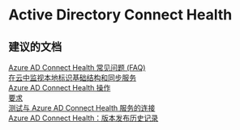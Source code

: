 <properties
    pageTitle="active directory connect health"
    description="Active Directory Connect Health"
    service="microsoft.activedirectory"
    resource="activedirectory"
    authors="aashu"
    displayOrder=""
    selfHelpType="generic"
    supportTopicIds="32406689"
    resourceTags=""
    productPesIds="14785"
    cloudEnvironments="public"
/>


# Active Directory Connect Health


## **建议的文档**
[Azure AD Connect Health 常见问题 (FAQ)](https://azure.microsoft.com/documentation/articles/active-directory-aadconnect-health-faq/)<br>
[在云中监视本地标识基础结构和同步服务](https://azure.microsoft.com/documentation/articles/active-directory-aadconnect-health/)<br>
[Azure AD Connect Health 操作](https://azure.microsoft.com/documentation/articles/active-directory-aadconnect-health-operations/)<br>
[要求](https://azure.microsoft.com/documentation/articles/active-directory-aadconnect-health-agent-install/#Requirements)<br>
[测试与 Azure AD Connect Health 服务的连接](https://azure.microsoft.com/documentation/articles/active-directory-aadconnect-health-agent-install/#test-connectivity-to-azure-ad-connect-health-service)<br>
[Azure AD Connect Health：版本发布历史记录](https://azure.microsoft.com/documentation/articles/active-directory-aadconnect-health-version-history/)



<!--HONumber=Jul16_HO4-->


